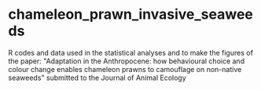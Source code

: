 # chameleon_prawn_invasive_seaweeds
R codes and data used in the statistical analyses and to make the figures of the paper: "Adaptation in the Anthropocene: how behavioural choice and colour change enables chameleon prawns to camouflage on non-native seaweeds" submitted to the Journal of Animal Ecology
